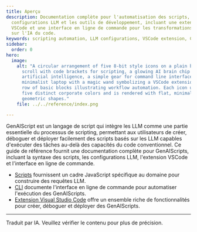 ```yaml
---
title: Aperçu
description: Documentation complète pour l'automatisation des scripts, les
  configurations LLM et les outils de développement, incluant une extension
  VSCode et une interface en ligne de commande pour les transformations basées
  sur l'IA du code.
keywords: scripting automation, LLM configurations, VSCode extension, CLI, codebase AI
sidebar:
  order: 0
hero:
  image:
    alt: "A circular arrangement of five 8-bit style icons on a plain background: a
      scroll with code brackets for scripting, a glowing AI brain chip for
      artificial intelligence, a simple gear for command line interface, a
      minimalist laptop with a magic wand symbolizing a VSCode extension, and a
      row of basic blocks illustrating workflow automation. Each icon uses only
      five distinct corporate colors and is rendered with flat, minimal
      geometric shapes."
    file: ../../reference/index.png

---
```


GenAIScript est un langage de script qui intègre les LLM comme une partie essentielle du processus de scripting, permettant aux utilisateurs de créer, déboguer et déployer facilement des scripts basés sur les LLM capables d'exécuter des tâches au-delà des capacités du code conventionnel. Ce guide de référence fournit une documentation complète pour GenAIScripts, incluant la syntaxe des scripts, les configurations LLM, l'extension VSCode et l'interface en ligne de commande.

* [Scripts](/genaiscript/reference/scripts) fournissent un cadre JavaScript spécifique au domaine pour construire des requêtes LLM.
* [CLI](/genaiscript/reference/cli) documente l'interface en ligne de commande pour automatiser l'exécution des GenAIScripts.
* [Extension Visual Studio Code](/genaiscript/reference/vscode) offre un ensemble riche de fonctionnalités pour créer, déboguer et déployer des GenAIScripts.

<hr />

Traduit par IA. Veuillez vérifier le contenu pour plus de précision.
